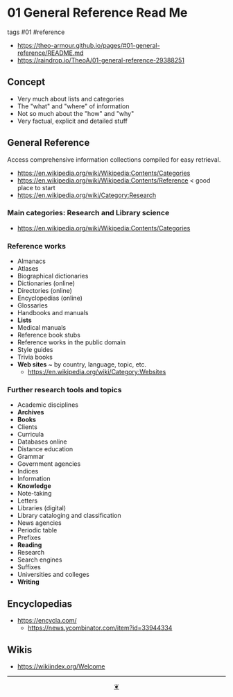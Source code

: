 # 01 General Reference Read Me

tags #01 #reference

* https://theo-armour.github.io/pages/#01-general-reference/README.md
* https://raindrop.io/TheoA/01-general-reference-29388251

## Concept

* Very much about lists and categories
* The "what" and "where" of information
* Not so much about the "how" and "why"
* Very factual, explicit and detailed stuff


## General Reference

Access comprehensive information collections compiled for easy retrieval.

* https://en.wikipedia.org/wiki/Wikipedia:Contents/Categories
* https://en.wikipedia.org/wiki/Wikipedia:Contents/Reference < good place to start
* https://en.wikipedia.org/wiki/Category:Research



### Main categories: Research and Library science

* https://en.wikipedia.org/wiki/Wikipedia:Contents/Categories

### Reference works

* Almanacs
* Atlases
* Biographical dictionaries
* Dictionaries (online)
* Directories (online)
* Encyclopedias (online)
* Glossaries
* Handbooks and manuals
* **Lists**
* Medical manuals
* Reference book stubs
* Reference works in the public domain
* Style guides
* Trivia books
* **Web sites** ~ by country, language, topic, etc.
  * https://en.wikipedia.org/wiki/Category:Websites

### Further research tools and topics

* Academic disciplines
* **Archives**
* **Books**
* Clients
* Curricula
* Databases online
* Distance education
* Grammar
* Government agencies
* Indices
* Information
* **Knowledge**
* Note-taking
* Letters
* Libraries (digital)
* Library cataloging and classification
* News agencies
* Periodic table
* Prefixes
* **Reading**
* Research
* Search engines
* Suffixes
* Universities and colleges
* **Writing**


## Encyclopedias

* https://encycla.com/
  * https://news.ycombinator.com/item?id=33944334

## Wikis

* https://wikiindex.org/Welcome


***

<center title="Hello! Click me to go up to the top" ><a class=aDingbat href=javascript:window.scrollTo(0,0);> ❦ </a></center>

